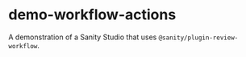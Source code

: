 # demo-workflow-actions

A demonstration of a Sanity Studio that uses `@sanity/plugin-review-workflow`.

